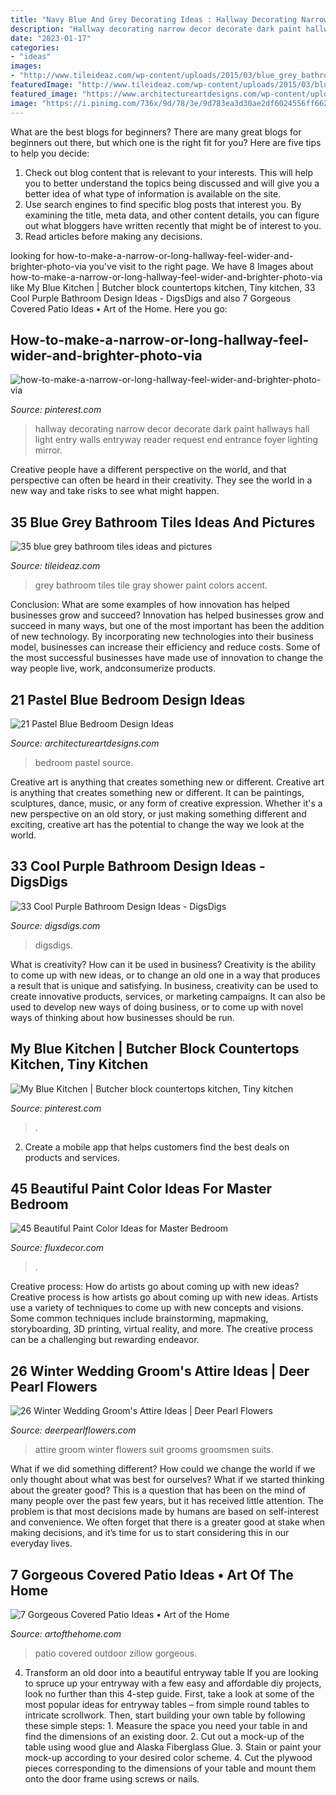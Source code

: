 ```yaml
---
title: "Navy Blue And Grey Decorating Ideas : Hallway Decorating Narrow Decor Decorate Dark Paint Hallways Hall Light Entry Walls Entryway Reader Request End Entrance Foyer Lighting Mirror"
description: "Hallway decorating narrow decor decorate dark paint hallways hall light entry walls entryway reader request end entrance foyer lighting mirror"
date: "2023-01-17"
categories:
- "ideas"
images:
- "http://www.tileideaz.com/wp-content/uploads/2015/03/blue_grey_bathroom_tiles_14.jpg"
featuredImage: "http://www.tileideaz.com/wp-content/uploads/2015/03/blue_grey_bathroom_tiles_14.jpg"
featured_image: "https://www.architectureartdesigns.com/wp-content/uploads/2015/05/1811.jpg"
image: "https://i.pinimg.com/736x/9d/78/3e/9d783ea3d30ae2df6024556ff6620753--decorating-long-hallway-decorating-ideas.jpg"
---
```



What are the best blogs for beginners?
There are many great blogs for beginners out there, but which one is the right fit for you? Here are five tips to help you decide: 
1. Check out blog content that is relevant to your interests. This will help you to better understand the topics being discussed and will give you a better idea of what type of information is available on the site. 
2. Use search engines to find specific blog posts that interest you. By examining the title, meta data, and other content details, you can figure out what bloggers have written recently that might be of interest to you. 
3. Read articles before making any decisions.

	

		
looking for how-to-make-a-narrow-or-long-hallway-feel-wider-and-brighter-photo-via you've visit to the right page. We have 8 Images about how-to-make-a-narrow-or-long-hallway-feel-wider-and-brighter-photo-via like My Blue Kitchen | Butcher block countertops kitchen, Tiny kitchen, 33 Cool Purple Bathroom Design Ideas - DigsDigs and also 7 Gorgeous Covered Patio Ideas • Art of the Home. Here you go:
		
    
## How-to-make-a-narrow-or-long-hallway-feel-wider-and-brighter-photo-via

<img loading=lazy src="https://i.pinimg.com/736x/9d/78/3e/9d783ea3d30ae2df6024556ff6620753--decorating-long-hallway-decorating-ideas.jpg" onerror="this.onerror=null;this.src='https://tse2.mm.bing.net/th?id=OIP.T-SDsvomVxPKcAkTqk5LHQHaLG&amp;pid=15.1';" alt="how-to-make-a-narrow-or-long-hallway-feel-wider-and-brighter-photo-via">

_Source: pinterest.com_

>hallway decorating narrow decor decorate dark paint hallways hall light entry walls entryway reader request end entrance foyer lighting mirror. 

	

Creative people have a different perspective on the world, and that perspective can often be heard in their creativity. They see the world in a new way and take risks to see what might happen.

    
## 35 Blue Grey Bathroom Tiles Ideas And Pictures

<img loading=lazy src="http://www.tileideaz.com/wp-content/uploads/2015/03/blue_grey_bathroom_tiles_14.jpg" onerror="this.onerror=null;this.src='https://tse3.mm.bing.net/th?id=OIP._SaUHpIoue99PWyKq9yDPAHaLH&amp;pid=15.1';" alt="35 blue grey bathroom tiles ideas and pictures">

_Source: tileideaz.com_

>grey bathroom tiles tile gray shower paint colors accent. 

	

Conclusion: What are some examples of how innovation has helped businesses grow and succeed?
Innovation has helped businesses grow and succeed in many ways, but one of the most important has been the addition of new technology. By incorporating new technologies into their business model, businesses can increase their efficiency and reduce costs. Some of the most successful businesses have made use of innovation to change the way people live, work, andconsumerize products.

    
## 21 Pastel Blue Bedroom Design Ideas

<img loading=lazy src="https://www.architectureartdesigns.com/wp-content/uploads/2015/05/1811.jpg" onerror="this.onerror=null;this.src='https://tse4.mm.bing.net/th?id=OIP.-WW5o_e318zAjiINItQULAHaHR&amp;pid=15.1';" alt="21 Pastel Blue Bedroom Design Ideas">

_Source: architectureartdesigns.com_

>bedroom pastel source. 

	

Creative art is anything that creates something new or different.
Creative art is anything that creates something new or different. It can be paintings, sculptures, dance, music, or any form of creative expression. Whether it's a new perspective on an old story, or just making something different and exciting, creative art has the potential to change the way we look at the world.

    
## 33 Cool Purple Bathroom Design Ideas - DigsDigs

<img loading=lazy src="https://www.digsdigs.com/photos/purple-bathroom-design-ideas-16.jpg" onerror="this.onerror=null;this.src='https://tse4.mm.bing.net/th?id=OIP.7Bj8p2jWkWQBeReI2UdUcAHaLI&amp;pid=15.1';" alt="33 Cool Purple Bathroom Design Ideas - DigsDigs">

_Source: digsdigs.com_

>digsdigs. 

	

What is creativity? How can it be used in business?
Creativity is the ability to come up with new ideas, or to change an old one in a way that produces a result that is unique and satisfying. In business, creativity can be used to create innovative products, services, or marketing campaigns. It can also be used to develop new ways of doing business, or to come up with novel ways of thinking about how businesses should be run.

    
## My Blue Kitchen | Butcher Block Countertops Kitchen, Tiny Kitchen

<img loading=lazy src="https://i.pinimg.com/736x/99/41/93/99419306961b7f360af2897f26f37798.jpg" onerror="this.onerror=null;this.src='https://tse1.mm.bing.net/th?id=OIP.WZcBDrCewrUJDcU2m1kmbAHaJ3&amp;pid=15.1';" alt="My Blue Kitchen | Butcher block countertops kitchen, Tiny kitchen">

_Source: pinterest.com_

>. 

	

2. Create a mobile app that helps customers find the best deals on products and services.

    
## 45 Beautiful Paint Color Ideas For Master Bedroom

<img loading=lazy src="https://fluxdecor.com/wp-content/uploads/2015/05/master-bedroom-painting/25-master-bedroom-painting-ideas.jpg" onerror="this.onerror=null;this.src='https://tse1.mm.bing.net/th?id=OIP.XOwadQMYjtFOTufYBzpgJQHaKo&amp;pid=15.1';" alt="45 Beautiful Paint Color Ideas for Master Bedroom">

_Source: fluxdecor.com_

>. 

	

Creative process: How do artists go about coming up with new ideas?
Creative process is how artists go about coming up with new ideas. Artists use a variety of techniques to come up with new concepts and visions. Some common techniques include brainstorming, mapmaking, storyboarding, 3D printing, virtual reality, and more. The creative process can be a challenging but rewarding endeavor.

    
## 26 Winter Wedding Groom&#039;s Attire Ideas | Deer Pearl Flowers

<img loading=lazy src="http://www.deerpearlflowers.com/wp-content/uploads/2015/09/Winter-Wedding-Grooms-Attire-Ideas-15.jpg" onerror="this.onerror=null;this.src='https://tse4.mm.bing.net/th?id=OIP.NYaziZsHoJGNWsYiOuP4ggHaLH&amp;pid=15.1';" alt="26 Winter Wedding Groom&#039;s Attire Ideas | Deer Pearl Flowers">

_Source: deerpearlflowers.com_

>attire groom winter flowers suit grooms groomsmen suits. 

	

What if we did something different?
How could we change the world if we only thought about what was best for ourselves? What if we started thinking about the greater good? This is a question that has been on the mind of many people over the past few years, but it has received little attention. The problem is that most decisions made by humans are based on self-interest and convenience. We often forget that there is a greater good at stake when making decisions, and it’s time for us to start considering this in our everyday lives.

    
## 7 Gorgeous Covered Patio Ideas • Art Of The Home

<img loading=lazy src="https://www.artofthehome.com/wp-content/uploads/2017/04/02-Outdoor-Covered-Patio-Ideas.jpg" onerror="this.onerror=null;this.src='https://tse3.mm.bing.net/th?id=OIP.SdXMi1I9a_JcB2e-G7aUiwHaLB&amp;pid=15.1';" alt="7 Gorgeous Covered Patio Ideas • Art of the Home">

_Source: artofthehome.com_

>patio covered outdoor zillow gorgeous. 

	

4. Transform an old door into a beautiful entryway table
If you are looking to spruce up your entryway with a few easy and affordable diy projects, look no further than this 4-step guide. First, take a look at some of the most popular ideas for entryway tables – from simple round tables to intricate scrollwork. Then, start building your own table by following these simple steps: 1. Measure the space you need your table in and find the dimensions of an existing door. 2. Cut out a mock-up of the table using wood glue and Alaska Fiberglass Glue. 3. Stain or paint your mock-up according to your desired color scheme. 4. Cut the plywood pieces corresponding to the dimensions of your table and mount them onto the door frame using screws or nails.

